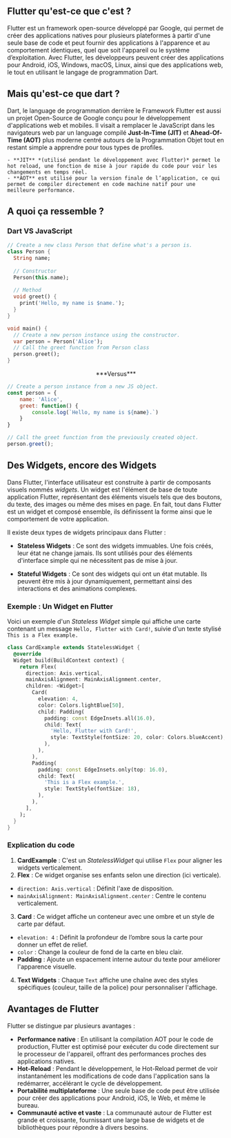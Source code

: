 ## Flutter qu'est-ce que c'est ?

Flutter est un framework open-source développé par Google, qui permet de créer des applications natives pour plusieurs plateformes à partir d'une seule base de code et peut fournir des applications à l'apparence et au comportement identiques, quel que soit l'appareil ou le système d’exploitation. Avec Flutter, les développeurs peuvent créer des applications pour Android, iOS, Windows, macOS, Linux, ainsi que des applications web, le tout en utilisant le langage de programmation Dart.

## Mais qu'est-ce que dart ?

Dart, le language de programmation derrière le Framework Flutter est aussi un projet Open-Source de Google conçu pour le développement d'applications web et mobiles.
Il visait a remplacer le JavaScript dans les navigateurs web par un language compilé **Just-In-Time (JIT)** et **Ahead-Of-Time (AOT)** plus moderne centré autours de la Programmation Objet tout en restant simple a apprendre pour tous types de profiles.

```ad-info
- **JIT** *(utilisé pendant le développement avec Flutter)* permet le hot reload, une fonction de mise à jour rapide du code pour voir les changements en temps réel.
- **AOT** est utilisé pour la version finale de l’application, ce qui permet de compiler directement en code machine natif pour une meilleure performance.
```

## A quoi ça ressemble ? 

### Dart VS JavaScript

```dart
// Create a new class Person that define what's a person is.
class Person {
  String name;
  
  // Constructor
  Person(this.name);
  
  // Method
  void greet() {
    print('Hello, my name is $name.');
  }
}

void main() {
  // Create a new person instance using the constructor.
  var person = Person('Alice');
  // Call the greet function from Person class
  person.greet();
}

```

<center>***Versus***</center>

```js
// Create a person instance from a new JS object.
const person = {
	name: 'Alice',
	greet: function() {
		console.log(`Hello, my name is ${name}.`)
	}
}

// Call the greet function from the previously created object.
person.greet();
```

## Des Widgets, encore des Widgets

Dans Flutter, l'interface utilisateur est construite à partir de composants visuels nommés *widgets*. Un widget est l'élément de base de toute application Flutter, représentant des éléments visuels tels que des boutons, du texte, des images ou même des mises en page. En fait, tout dans Flutter est un widget et composé ensemble, ils définissent la forme ainsi que le comportement de votre application.

Il existe deux types de widgets principaux dans Flutter :

- **Stateless Widgets** : Ce sont des widgets immuables. Une fois créés, leur état ne change jamais. Ils sont utilisés pour des éléments d'interface simple qui ne nécessitent pas de mise à jour.

- **Stateful Widgets** : Ce sont des widgets qui ont un état mutable. Ils peuvent être mis à jour dynamiquement, permettant ainsi des interactions et des animations complexes.

### Exemple : Un Widget en Flutter

Voici un exemple d'un *Stateless Widget* simple qui affiche une carte contenant un message `Hello, Flutter with Card!`, suivie d'un texte stylisé `This is a Flex example.`

```dart
class CardExample extends StatelessWidget {
  @override
  Widget build(BuildContext context) {
    return Flex(
      direction: Axis.vertical,
      mainAxisAlignment: MainAxisAlignment.center,
      children: <Widget>[
        Card(
          elevation: 4,
          color: Colors.lightBlue[50],
          child: Padding(
            padding: const EdgeInsets.all(16.0),
            child: Text(
              'Hello, Flutter with Card!',
              style: TextStyle(fontSize: 20, color: Colors.blueAccent),
            ),
          ),
        ),
        Padding(
          padding: const EdgeInsets.only(top: 16.0),
          child: Text(
            'This is a Flex example.',
            style: TextStyle(fontSize: 18),
          ),
        ),
      ],
    );
  }
}
```

### Explication du code

1. **CardExample** : C'est un *StatelessWidget* qui utilise `Flex` pour aligner les widgets verticalement.
2. **Flex** : Ce widget organise ses enfants selon une direction (ici verticale).
- `direction: Axis.vertical` : Définit l'axe de disposition.
- `mainAxisAlignment: MainAxisAlignment.center` : Centre le contenu verticalement.
3. **Card** : Ce widget affiche un conteneur avec une ombre et un style de carte par défaut.
- `elevation: 4` : Définit la profondeur de l’ombre sous la carte pour donner un effet de relief.
- `color` : Change la couleur de fond de la carte en bleu clair.
- **Padding** : Ajoute un espacement interne autour du texte pour améliorer l'apparence visuelle.
4. **Text Widgets** : Chaque `Text` affiche une chaîne avec des styles spécifiques (couleur, taille de la police) pour personnaliser l'affichage.

## Avantages de Flutter

Flutter se distingue par plusieurs avantages :

- **Performance native** : En utilisant la compilation AOT pour le code de production, Flutter est optimisé pour exécuter du code directement sur le processeur de l'appareil, offrant des performances proches des applications natives.
- **Hot-Reload** : Pendant le développement, le Hot-Reload permet de voir instantanément les modifications de code dans l'application sans la redémarrer, accélérant le cycle de développement.
- **Portabilité multiplateforme** : Une seule base de code peut être utilisée pour créer des applications pour Android, iOS, le Web, et même le bureau.
- **Communauté active et vaste** : La communauté autour de Flutter est grande et croissante, fournissant une large base de widgets et de bibliothèques pour répondre à divers besoins.

